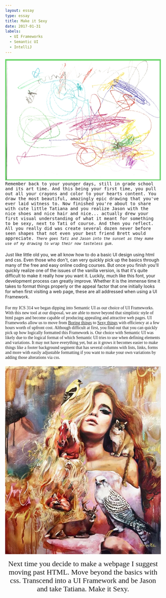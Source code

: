 ```yaml
---
layout: essay
type: essay
title: Make it Sexy
date: 2017-01-31
labels: 
  - UI Frameworks
  - Semantic UI
  - IntelliJ
---
```

<link href="https://fonts.googleapis.com/css?family=Dancing+Script" rel="stylesheet">

<style>
div.p {
	padding-bottom: 20px;
}
.bad {
	font-family: monospace;
}
.better {
	font-family: fantasy;
}
.sexy {
	padding-top: 15px;
	font-family: 'Dancing Script', cursive;
	font-size: 170%;
	text-align: center;
}
</style>

<body>
<div class="ui medium images">
	<img class="ui image" src="..//images/sexy-bad.jpg">
</div>

<div class="p bad">
Remember back to your younger days, still in grade school and its art time. And this
being your first time, you pull out all your crayons and color to your hearts content. 
You draw the most beautiful, amazingly epic drawing that you've ever laid witness to.
Now finished you're about to share with cute little Tatiana and you realize Jason with the 
nice shoes and nice hair and nice... actually drew your first visual understanding of what
it meant for something to be sexy, next to Tati of course. And then you reflect. All you 
really did was create several dozen never before seen shapes that not even your best 
friend Brett would appreciate. <i><small> There goes Tati and Jason into the sunset as they 
make use of my drawing to wrap their now tasteless gum.</small></i>
</div>

<div class="p">
Just like little old you, we all know how to do a basic UI design using html and css. Even
those who don't, can very quickly pick up the basics through many of the free and easy 
online coding courses. But once you finish you'll quickly realize one of the issues of 
the vanilla version, is that it's quite difficult to make it really how you want it. 
Luckily, much like this font, your development process can greatly improve. Whether
it is the immense time it takes to format things properly or the appeal factor that one
initially looks for when first visiting a web page, these are all addressed when using a 
UI Framework.
</div>

<div class="p better">
For my ICS 314 we began dipping into Semantic UI as our choice of UI Frameworks. With this 
new tool at our disposal, we are able to move beyond that simplistic style of html pages
and become capable of producing appealing and attractive web pages. UI Frameworks allow us
to move from <a href="..//images/sexy-boring.png">Boring things</a> to <a href="..//images/sexy-sexy.png">Sexy things</a> with efficiency
at a few hours worth of upfront cost. Although difficult at first, you find out that you 
can quickly pick up how logically formatted this Framework is. Our choice with Semantic UI
was likely due to the logical format of which Semantic UI tries to use when defining 
elements and variations. It may not have everything yet, but as it grows it becomes easier 
to make things like a footer background segment that has several columns with lists, 
links, forms and more with easily adjustable formatting if you want to make your own 
variations by adding those alterations via css.
</div>

<div class="ui segment">
<img class="ui small right floated image" src="..//images/sexy-breathtaking.jpg">
<div class="p sexy">
Next time you decide to make a webpage I suggest moving past HTML. Move beyond the basics
with css. Transcend into a UI Framework and be Jason and take Tatiana. Make it Sexy.
</div>
</div>

</body>